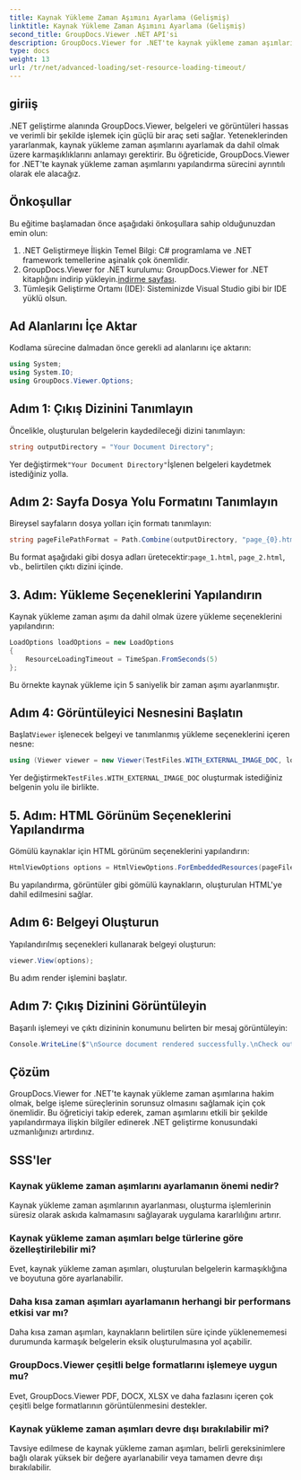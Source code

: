 ```yaml
---
title: Kaynak Yükleme Zaman Aşımını Ayarlama (Gelişmiş)
linktitle: Kaynak Yükleme Zaman Aşımını Ayarlama (Gelişmiş)
second_title: GroupDocs.Viewer .NET API'si
description: GroupDocs.Viewer for .NET'te kaynak yükleme zaman aşımlarını verimli bir şekilde nasıl yapılandıracağınızı öğrenin. Hassas ve kararlı bir şekilde belge oluşturmada ustalaşın.
type: docs
weight: 13
url: /tr/net/advanced-loading/set-resource-loading-timeout/
---
```

## giriiş
.NET geliştirme alanında GroupDocs.Viewer, belgeleri ve görüntüleri hassas ve verimli bir şekilde işlemek için güçlü bir araç seti sağlar. Yeteneklerinden yararlanmak, kaynak yükleme zaman aşımlarını ayarlamak da dahil olmak üzere karmaşıklıklarını anlamayı gerektirir. Bu öğreticide, GroupDocs.Viewer for .NET'te kaynak yükleme zaman aşımlarını yapılandırma sürecini ayrıntılı olarak ele alacağız.
## Önkoşullar
Bu eğitime başlamadan önce aşağıdaki önkoşullara sahip olduğunuzdan emin olun:
1. .NET Geliştirmeye İlişkin Temel Bilgi: C# programlama ve .NET framework temellerine aşinalık çok önemlidir.
2.  GroupDocs.Viewer for .NET kurulumu: GroupDocs.Viewer for .NET kitaplığını indirip yükleyin.[indirme sayfası](https://releases.groupdocs.com/viewer/net/).
3. Tümleşik Geliştirme Ortamı (IDE): Sisteminizde Visual Studio gibi bir IDE yüklü olsun.

## Ad Alanlarını İçe Aktar
Kodlama sürecine dalmadan önce gerekli ad alanlarını içe aktarın:
```csharp
using System;
using System.IO;
using GroupDocs.Viewer.Options;
```

## Adım 1: Çıkış Dizinini Tanımlayın
Öncelikle, oluşturulan belgelerin kaydedileceği dizini tanımlayın:
```csharp
string outputDirectory = "Your Document Directory";
```
 Yer değiştirmek`"Your Document Directory"`İşlenen belgeleri kaydetmek istediğiniz yolla.
## Adım 2: Sayfa Dosya Yolu Formatını Tanımlayın
Bireysel sayfaların dosya yolları için formatı tanımlayın:
```csharp
string pageFilePathFormat = Path.Combine(outputDirectory, "page_{0}.html");
```
 Bu format aşağıdaki gibi dosya adları üretecektir:`page_1.html`, `page_2.html`, vb., belirtilen çıktı dizini içinde.
## 3. Adım: Yükleme Seçeneklerini Yapılandırın
Kaynak yükleme zaman aşımı da dahil olmak üzere yükleme seçeneklerini yapılandırın:
```csharp
LoadOptions loadOptions = new LoadOptions
{
    ResourceLoadingTimeout = TimeSpan.FromSeconds(5)
};
```
Bu örnekte kaynak yükleme için 5 saniyelik bir zaman aşımı ayarlanmıştır.
## Adım 4: Görüntüleyici Nesnesini Başlatın
 Başlat`Viewer` işlenecek belgeyi ve tanımlanmış yükleme seçeneklerini içeren nesne:
```csharp
using (Viewer viewer = new Viewer(TestFiles.WITH_EXTERNAL_IMAGE_DOC, loadOptions))
```
 Yer değiştirmek`TestFiles.WITH_EXTERNAL_IMAGE_DOC` oluşturmak istediğiniz belgenin yolu ile birlikte.
## 5. Adım: HTML Görünüm Seçeneklerini Yapılandırma
Gömülü kaynaklar için HTML görünüm seçeneklerini yapılandırın:
```csharp
HtmlViewOptions options = HtmlViewOptions.ForEmbeddedResources(pageFilePathFormat);
```
Bu yapılandırma, görüntüler gibi gömülü kaynakların, oluşturulan HTML'ye dahil edilmesini sağlar.
## Adım 6: Belgeyi Oluşturun
Yapılandırılmış seçenekleri kullanarak belgeyi oluşturun:
```csharp
viewer.View(options);
```
Bu adım render işlemini başlatır.
## Adım 7: Çıkış Dizinini Görüntüleyin
Başarılı işlemeyi ve çıktı dizininin konumunu belirten bir mesaj görüntüleyin:
```csharp
Console.WriteLine($"\nSource document rendered successfully.\nCheck output in {outputDirectory}.");
```

## Çözüm
GroupDocs.Viewer for .NET'te kaynak yükleme zaman aşımlarına hakim olmak, belge işleme süreçlerinin sorunsuz olmasını sağlamak için çok önemlidir. Bu öğreticiyi takip ederek, zaman aşımlarını etkili bir şekilde yapılandırmaya ilişkin bilgiler edinerek .NET geliştirme konusundaki uzmanlığınızı artırdınız.
## SSS'ler
### Kaynak yükleme zaman aşımlarını ayarlamanın önemi nedir?
Kaynak yükleme zaman aşımlarının ayarlanması, oluşturma işlemlerinin süresiz olarak askıda kalmamasını sağlayarak uygulama kararlılığını artırır.
### Kaynak yükleme zaman aşımları belge türlerine göre özelleştirilebilir mi?
Evet, kaynak yükleme zaman aşımları, oluşturulan belgelerin karmaşıklığına ve boyutuna göre ayarlanabilir.
### Daha kısa zaman aşımları ayarlamanın herhangi bir performans etkisi var mı?
Daha kısa zaman aşımları, kaynakların belirtilen süre içinde yüklenememesi durumunda karmaşık belgelerin eksik oluşturulmasına yol açabilir.
### GroupDocs.Viewer çeşitli belge formatlarını işlemeye uygun mu?
Evet, GroupDocs.Viewer PDF, DOCX, XLSX ve daha fazlasını içeren çok çeşitli belge formatlarının görüntülenmesini destekler.
### Kaynak yükleme zaman aşımları devre dışı bırakılabilir mi?
Tavsiye edilmese de kaynak yükleme zaman aşımları, belirli gereksinimlere bağlı olarak yüksek bir değere ayarlanabilir veya tamamen devre dışı bırakılabilir.